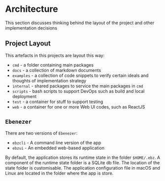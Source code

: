 # Architecture

This section discusses thinking behind the layout of the project and other implementation decisions

## Project Layout

This artefacts in this projects are layout this way:

* `cmd` - a folder containing main packages
* `docs` - a collection of markdown documents
* `examples` - a collection of code snippets to verify certain ideals and thoughts of implementation strategy
* `internal` - shared packages to service the main packages in `cmd`
* `scripts` - bash scripts to support DevOps such as build and local deployment
* `test` - a container for stuff to support testing
* `web` - a container for one or more Web UI codes, such as ReactJS

## `Ebenezer`

There are two versions of `Ebenezer`:

* `ebzcli` - A command line version of the app
* `ebzui` - An embedded web-based application

By default, the application stores its runtime state in the folder `$HOME/.ebz`. A component of the runtime state folder is a SQLite db file. The location of the state folder is customisable. The application configuration file in macOS and Linux are located in the folder where the app is store.
